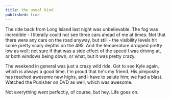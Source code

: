 ```yaml
---
title: the usual kind
published: true
---
```


The ride back from Long Island last night was unbelievable. The fog was
incredible - I literally could not see three cars ahead of me at times.
Not that there were any cars on the road anyway, but still - the
visibility levels hit some pretty scary depths on the 495. And the
temperature dropped pretty low as well; not sure if that was a side
effect of the speed I was driving at, or both windows being down, or
what, but it was pretty crazy.

The weekend in general was just a crazy wild ride. Got to see Kyle
again, which is always a good time. I'm proud that he's my friend. His
pimposity has reached awesome new highs, and I have to salute him; we
had a blast. Watched the Punisher on DVD as well, which was awesome.

Not everything went perfectly, of course, but hey. Life goes on.

